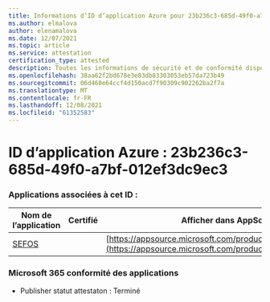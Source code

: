 ```yaml
---
title: Informations d’ID d’application Azure pour 23b236c3-685d-49f0-a7bf-012ef3dc9ec3
ms.author: elmalova
author: elenamalova
ms.date: 12/07/2021
ms.topic: article
ms.service: attestation
certification_type: attested
description: Toutes les informations de sécurité et de conformité disponibles pour 23b236c3-685d-49f0-a7bf-012ef3dc9ec3.
ms.openlocfilehash: 38aa62f2bd678e3e83db83303053eb57da723b49
ms.sourcegitcommit: 06d460e64ccf4d150acd7f90309c902262ba2f7a
ms.translationtype: MT
ms.contentlocale: fr-FR
ms.lasthandoff: 12/08/2021
ms.locfileid: "61352583"
---
```

# <a name="azure-app-id-23b236c3-685d-49f0-a7bf-012ef3dc9ec3"></a>ID d’application Azure : 23b236c3-685d-49f0-a7bf-012ef3dc9ec3


### <a name="apps-associated-with-this-id"></a>Applications associées à cet ID :
| **Nom de l’application** | **Certifié** | **Afficher dans AppSource** |
|--------------|---------------|-----------------------|
| [SEFOS](https://docs.microsoft.com/microsoft-365-app-certification/forward/WA200003219) |  | [https://appsource.microsoft.com/product/office/WA200003219](https://appsource.microsoft.com/product/office/WA200003219) |

### <a name="microsoft-365-app-compliance-status"></a>Microsoft 365 conformité des applications
- Publisher statut attestaton : Terminé
